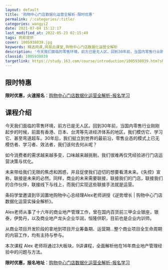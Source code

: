 ```yaml
---
layout: default
title: '购物中心门店数据化运营全解析-限时优惠'
permalink: /:categories/:title/
categories: wangyi2
date: 2021-07-04 15:12:17
last_modified_at: 2022-05-23 02:15:49
tags: 网易提供
cover: 1005938039.jpg
keywords: 精选网课,网易云课堂,购物中心门店数据化运营全解析
description: '今天我们面临的零售环境，前方已是无人区。回到30年前，当国内零售行业刚刚起步的时候，前面有香港、日本、台湾等先进经济体系'
classid: 1005938039
targetlink: https://study.163.com/course/introduction/1005938039.htm?share=1&shareId=1025206652&utm_campaign=share&utm_medium=iphoneShare&utm_source=&utm_u=1025206652
---
```


## 限时特惠

**限时优惠，火速报名**：[购物中心门店数据化运营全解析-报名学习](https://study.163.com/course/introduction/1005938039.htm?share=1&shareId=1025206652&utm_campaign=share&utm_medium=iphoneShare&utm_source=&utm_u=1025206652)

## 课程介绍

今天我们面临的零售环境，前方已是无人区。回到30年前，当国内零售行业刚刚起步的时候，前面有香港、日本、台湾等先进经济体系的地区，我们模仿它、学习它、甚至弯道超车。30年后，我们挺立到世界的最前沿，零售业态的模式上已无模仿者、学习者、效法者，我们该何去何从呢？



如今消费者的需求越来越多变，口味越来越挑剔，我们很难再仅凭经验进行门店运营决策与优化。



未来带给我们无限的焦虑和困惑，并且促使我们迫切的想要看清未来。《失控》宣称，联接是未来的必然。同样，商业的未来需要联接，联接我们的门店，联接我们的合作伙伴，联接线下与线上，而我们实现这些联接手法就是运营。



条码学堂邀请到华润置地购物中心总经理Alex老师讲授《逆势增长 | 购物中心门店数据化运营实操全解析》。



Alex老师从事了十六年的商业地产管理工作，曾在国内百货前三甲企业银座，银泰，伊势丹，以及商业地产龙头企业华润，恒隆供职，目前也是企业内训师。



从商业项目开发阶段的拿地到项目开业筹备期、运营期…整个商业项目全生命周期的内容工作，均有主持与参与。



本次课程 Alex 老师将通过3大板块，9讲课程，全面解析他在16年商业地产管理经验中的问题与方法。

**限时优惠，报名地址**：[购物中心门店数据化运营全解析-报名学习](https://study.163.com/course/introduction/1005938039.htm?share=1&shareId=1025206652&utm_campaign=share&utm_medium=iphoneShare&utm_source=&utm_u=1025206652)

